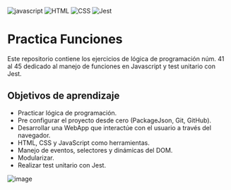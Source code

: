 ![javascript](https://img.icons8.com/color/48/000000/javascript.png) ![HTML](https://img.icons8.com/color/48/000000/html-5--v1.png) ![CSS](https://img.icons8.com/color/48/000000/css3.png) ![Jest](https://live.staticflickr.com/65535/51227349411_3796436610_s.jpg)

# Practica Funciones
Este repositorio contiene los ejercicios de lógica de programación núm. 41 al 45 dedicado al manejo de funciones en Javascript y test unitario con Jest. 

## Objetivos de aprendizaje
- Practicar lógica de programación.
- Pre configurar el proyecto desde cero (PackageJson, Git, GitHub).
- Desarrollar una WebApp que interactúe con el usuario a través del navegador.
- HTML, CSS y JavaScript como herramientas.
- Manejo de eventos, selectores y dinámicas del DOM.
- Modularizar.
- Realizar test unitario con Jest.

![image](https://live.staticflickr.com/65535/51103487754_cc5e0e772f_z.jpg "screen-practica")
